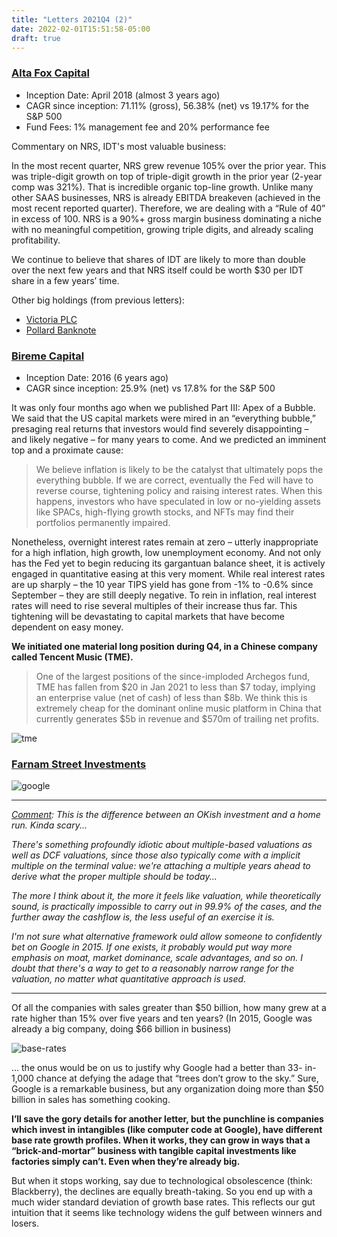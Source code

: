 ```yaml
---
title: "Letters 2021Q4 (2)"
date: 2022-02-01T15:51:58-05:00
draft: true
---
```


### [Alta Fox Capital](https://static1.squarespace.com/static/5aaacb57506fbe4636414126/t/61f8b8cf6faed02fd91ec060/1643690191597/Q4+2021+Alta+Fox+Capital+Quarterly+Letter+-+final.pdf)

- Inception Date: April 2018 (almost 3 years ago)
- CAGR since inception: 71.11% (gross), 56.38% (net) vs 19.17% for the S&P 500
- Fund Fees: 1% management fee and 20% performance fee

Commentary on NRS, IDT's most valuable business:

In the most recent quarter, NRS grew revenue 105% over the prior year. This was triple-digit growth
on top of triple-digit growth in the prior year (2-year comp was 321%). That is incredible organic
top-line growth. Unlike many other SAAS businesses, NRS is already EBITDA breakeven (achieved in
the most recent reported quarter). Therefore, we are dealing with a “Rule of 40” in excess of 100. NRS
is a 90%+ gross margin business dominating a niche with no meaningful competition, growing triple
digits, and already scaling profitability. 

We continue to believe that shares of IDT are likely to more than double over the next few
years and that NRS itself could be worth $30 per IDT share in a few years’ time.

Other big holdings (from previous letters):

- [Victoria PLC](https://static1.squarespace.com/static/5aaacb57506fbe4636414126/t/612d5d700839fa234e002afc/1630362994098/VCP+Presentation+-+08.30.2021.pdf)
- [Pollard Banknote](https://static1.squarespace.com/static/5aaacb57506fbe4636414126/t/60366cb6662f6b44b9a8e617/1614179511023/Pollard+Banknote+Ltd+%28PBL+CN%29+-+02.24.2021.pdf)


### [Bireme Capital](https://s3.amazonaws.com/bireme/4Q21%20-%20FV.html)

- Inception Date: 2016 (6 years ago)
- CAGR since inception: 25.9% (net) vs 17.8% for the S&P 500

It was only four months ago when we published Part III: Apex of a Bubble. We said that the US capital markets were mired in an “everything bubble,” presaging real returns that investors would find severely disappointing – and likely negative – for many years to come. And we predicted an imminent top and a proximate cause:

<blockquote>

We believe inflation is likely to be the catalyst that ultimately pops the everything bubble. If we are correct, eventually the Fed will have to reverse course, tightening policy and raising interest rates. When this happens, investors who have speculated in low or no-yielding assets like SPACs, high-flying growth stocks, and NFTs may find their portfolios permanently impaired.

</blockquote>

Nonetheless, overnight interest rates remain at zero – utterly inappropriate for a high inflation, high growth, low unemployment economy. And not only has the Fed yet to begin reducing its gargantuan balance sheet, it is actively engaged in quantitative easing at this very moment. While real interest rates are up sharply – the 10 year TIPS yield has gone from -1% to -0.6% since September – they are still deeply negative. To rein in inflation, real interest rates will need to rise several multiples of their increase thus far. This tightening will be devastating to capital markets that have become dependent on easy money.

**We initiated one material long position during Q4, in a Chinese company called Tencent Music (TME).**

<blockquote>

One of the largest positions of the since-imploded Archegos fund, TME has fallen from $20 in Jan 2021 to less than $7 today, implying an enterprise value (net of cash) of less than $8b. We think this is extremely cheap for the dominant online music platform in China that currently generates $5b in revenue and $570m of trailing net profits.

</blockquote>

![tme](/images/tme.png)


### [Farnam Street Investments](https://orphanira.com/wp-content/uploads/2022/01/January-2022-Client-Letter1.pdf)

![google](/images/google.png)

---

_<u>Comment</u>: This is the difference between an OKish investment and a home run. Kinda scary..._

_There's something profoundly idiotic about multiple-based valuations as well as DCF valuations, since those also typically come with a implicit multiple on the terminal value: we're attaching a multiple years ahead to derive what the proper multiple should be today..._

_The more I think about it, the more it feels like valuation, while theoretically sound, is practically impossible to carry out in 99.9% of the cases, and the further away the cashflow is, the less useful of an exercise it is._

_I'm not sure what alternative framework ould allow someone to confidently bet on Google in 2015. If one exists, it probably would put way more emphasis on moat, market dominance, scale advantages, and so on. I doubt that there's a way to get to a reasonably narrow range for the valuation, no matter what quantitative approach is used._

---

Of all the companies with
sales greater than $50 billion, how many
grew at a rate higher than 15% over five
years and ten years? (In 2015, Google was already a big company, doing $66 billion in business)

![base-rates](/images/base-rates.png)

... the onus would be on us
to justify why Google had a better than 33-
in-1,000 chance at defying the adage that
“trees don’t grow to the sky.” Sure, Google is
a remarkable business, but any organization
doing more than $50 billion in sales has
something cooking. 

**I’ll save the gory details for another letter, but the punchline is companies which invest in intangibles (like computer code at Google), have different base rate growth profiles. When it works, they can grow in ways that a “brick-and-mortar” business with tangible capital investments like factories simply can’t. Even when they’re already big.** 

But when it stops working, say due to technological obsolescence (think: Blackberry), the declines are
equally breath-taking. So you end up with a much wider standard deviation of growth base rates.
This reflects our gut intuition that it seems like technology widens the gulf between winners and losers. 


